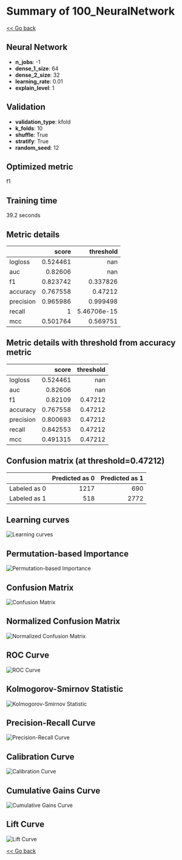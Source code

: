 # Summary of 100_NeuralNetwork

[<< Go back](../README.md)


## Neural Network
- **n_jobs**: -1
- **dense_1_size**: 64
- **dense_2_size**: 32
- **learning_rate**: 0.01
- **explain_level**: 1

## Validation
 - **validation_type**: kfold
 - **k_folds**: 10
 - **shuffle**: True
 - **stratify**: True
 - **random_seed**: 12

## Optimized metric
f1

## Training time

39.2 seconds

## Metric details
|           |    score |     threshold |
|:----------|---------:|--------------:|
| logloss   | 0.524461 | nan           |
| auc       | 0.82606  | nan           |
| f1        | 0.823742 |   0.337826    |
| accuracy  | 0.767558 |   0.47212     |
| precision | 0.965986 |   0.999498    |
| recall    | 1        |   5.46706e-15 |
| mcc       | 0.501764 |   0.569751    |


## Metric details with threshold from accuracy metric
|           |    score |   threshold |
|:----------|---------:|------------:|
| logloss   | 0.524461 |   nan       |
| auc       | 0.82606  |   nan       |
| f1        | 0.82109  |     0.47212 |
| accuracy  | 0.767558 |     0.47212 |
| precision | 0.800693 |     0.47212 |
| recall    | 0.842553 |     0.47212 |
| mcc       | 0.491315 |     0.47212 |


## Confusion matrix (at threshold=0.47212)
|              |   Predicted as 0 |   Predicted as 1 |
|:-------------|-----------------:|-----------------:|
| Labeled as 0 |             1217 |              690 |
| Labeled as 1 |              518 |             2772 |

## Learning curves
![Learning curves](learning_curves.png)

## Permutation-based Importance
![Permutation-based Importance](permutation_importance.png)
## Confusion Matrix

![Confusion Matrix](confusion_matrix.png)


## Normalized Confusion Matrix

![Normalized Confusion Matrix](confusion_matrix_normalized.png)


## ROC Curve

![ROC Curve](roc_curve.png)


## Kolmogorov-Smirnov Statistic

![Kolmogorov-Smirnov Statistic](ks_statistic.png)


## Precision-Recall Curve

![Precision-Recall Curve](precision_recall_curve.png)


## Calibration Curve

![Calibration Curve](calibration_curve_curve.png)


## Cumulative Gains Curve

![Cumulative Gains Curve](cumulative_gains_curve.png)


## Lift Curve

![Lift Curve](lift_curve.png)



[<< Go back](../README.md)

